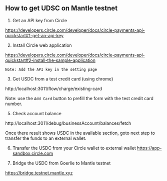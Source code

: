 ## How to get UDSC on Mantle testnet

1. Get an API key from Circle

 https://developers.circle.com/developer/docs/circle-payments-api-quickstart#1-get-an-api-key

2. Install Circle web application

https://developers.circle.com/developer/docs/circle-payments-api-quickstart#2-install-the-sample-application


`Note: Add the API key in the setting page`

3. Get USDC from a test credit card (using chrome)

http://localhost:3011/flow/charge/existing-card

Note: use the `Add Card` button to prefill the form with the test credit card number. 

5. Check account balance

http://localhost:3011/debug/businessAccount/balances/fetch

Once there result shows USDC in the available section, goto next step to transfer the funds to an external wallet.

6. Transfer the USDC from your Circle wallet to external wallet
https://app-sandbox.circle.com
 
7. Bridge the USDC from Goerlie to Mantle testnet

https://bridge.testnet.mantle.xyz

